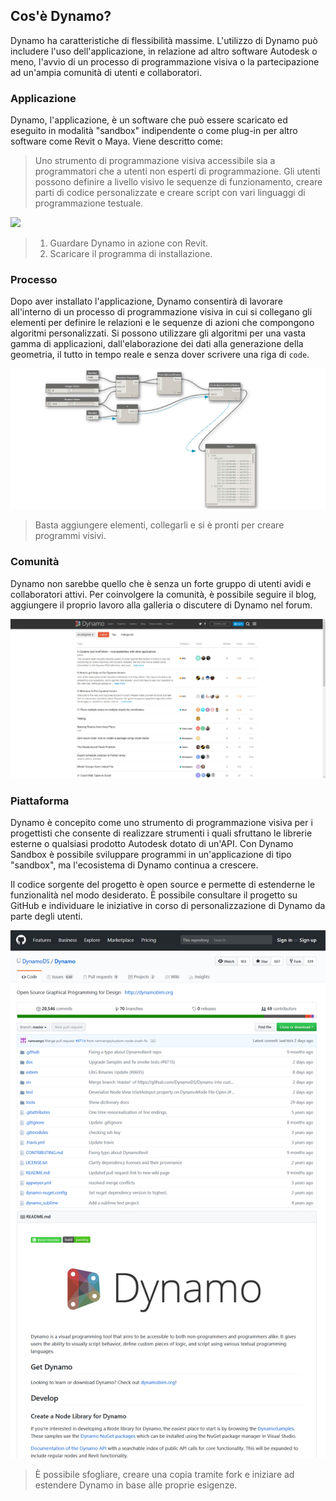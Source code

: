 ## Cos'è Dynamo?

Dynamo ha caratteristiche di flessibilità massime. L'utilizzo di Dynamo può includere l'uso dell'applicazione, in relazione ad altro software Autodesk o meno, l'avvio di un processo di programmazione visiva o la partecipazione ad un'ampia comunità di utenti e collaboratori.

### Applicazione

Dynamo, l'applicazione, è un software che può essere scaricato ed eseguito in modalità "sandbox" indipendente o come plug-in per altro software come Revit o Maya. Viene descritto come:

> Uno strumento di programmazione visiva accessibile sia a programmatori che a utenti non esperti di programmazione. Gli utenti possono definire a livello visivo le sequenze di funzionamento, creare parti di codice personalizzate e creare script con vari linguaggi di programmazione testuale.

![](/01_Introduction/images/1-2/00-DynamoHomepage.jpg)

> 1. Guardare Dynamo in azione con Revit.
> 2. Scaricare il programma di installazione.

### Processo

Dopo aver installato l'applicazione, Dynamo consentirà di lavorare all'interno di un processo di programmazione visiva in cui si collegano gli elementi per definire le relazioni e le sequenze di azioni che compongono algoritmi personalizzati. Si possono utilizzare gli algoritmi per una vasta gamma di applicazioni, dall'elaborazione dei dati alla generazione della geometria, il tutto in tempo reale e senza dover scrivere una riga di `code`.

![Programma visivo](images/1-2/01-ProgramFlow.png)

> Basta aggiungere elementi, collegarli e si è pronti per creare programmi visivi.

### Comunità

Dynamo non sarebbe quello che è senza un forte gruppo di utenti avidi e collaboratori attivi. Per coinvolgere la comunità, è possibile seguire il blog, aggiungere il proprio lavoro alla galleria o discutere di Dynamo nel forum.

![Forum](images/1-2/02-Community.png)

### Piattaforma

Dynamo è concepito come uno strumento di programmazione visiva per i progettisti che consente di realizzare strumenti i quali sfruttano le librerie esterne o qualsiasi prodotto Autodesk dotato di un'API. Con Dynamo Sandbox è possibile sviluppare programmi in un'applicazione di tipo "sandbox", ma l'ecosistema di Dynamo continua a crescere.

Il codice sorgente del progetto è open source e permette di estenderne le funzionalità nel modo desiderato. È possibile consultare il progetto su GitHub e individuare le iniziative in corso di personalizzazione di Dynamo da parte degli utenti.

![Repository](images/1-2/03-TheRepo.png)

> È possibile sfogliare, creare una copia tramite fork e iniziare ad estendere Dynamo in base alle proprie esigenze.
